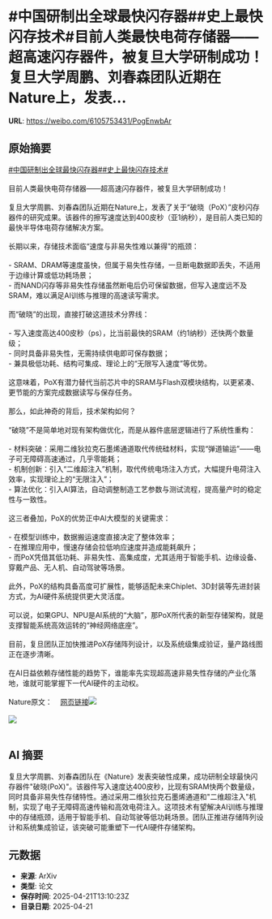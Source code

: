 # #中国研制出全球最快闪存器##史上最快闪存技术#目前人类最快电荷存储器——超高速闪存器件，被复旦大学研制成功！复旦大学周鹏、刘春森团队近期在Nature上，发表...

**URL**: https://weibo.com/6105753431/PogEnwbAr

## 原始摘要

<a href="https://m.weibo.cn/search?containerid=231522type%3D1%26t%3D10%26q%3D%23%E4%B8%AD%E5%9B%BD%E7%A0%94%E5%88%B6%E5%87%BA%E5%85%A8%E7%90%83%E6%9C%80%E5%BF%AB%E9%97%AA%E5%AD%98%E5%99%A8%23&amp;extparam=%23%E4%B8%AD%E5%9B%BD%E7%A0%94%E5%88%B6%E5%87%BA%E5%85%A8%E7%90%83%E6%9C%80%E5%BF%AB%E9%97%AA%E5%AD%98%E5%99%A8%23" data-hide=""><span class="surl-text">#中国研制出全球最快闪存器#</span></a><a href="https://m.weibo.cn/search?containerid=231522type%3D1%26t%3D10%26q%3D%23%E5%8F%B2%E4%B8%8A%E6%9C%80%E5%BF%AB%E9%97%AA%E5%AD%98%E6%8A%80%E6%9C%AF%23&amp;extparam=%23%E5%8F%B2%E4%B8%8A%E6%9C%80%E5%BF%AB%E9%97%AA%E5%AD%98%E6%8A%80%E6%9C%AF%23" data-hide=""><span class="surl-text">#史上最快闪存技术#</span></a><br><br>目前人类最快电荷存储器——超高速闪存器件，被复旦大学研制成功！<br><br>复旦大学周鹏、刘春森团队近期在Nature上，发表了关于“破晓（PoX）”皮秒闪存器件的研究成果。该器件的擦写速度达到400皮秒（亚1纳秒），是目前人类已知的最快半导体电荷存储解决方案。<br><br>长期以来，存储技术面临“速度与非易失性难以兼得”的瓶颈：<br><br>- SRAM、DRAM等速度虽快，但属于易失性存储，一旦断电数据即丢失，不适用于边缘计算或低功耗场景；<br>- 而NAND闪存等非易失性存储虽然断电后仍可保留数据，但写入速度远不及SRAM，难以满足AI训练与推理的高速读写需求。<br><br>而“破晓”的出现，直接打破这道技术分界线：<br><br>- 写入速度高达400皮秒（ps），比当前最快的SRAM（约1纳秒）还快两个数量级；<br>- 同时具备非易失性，无需持续供电即可保存数据；<br>- 兼具极低功耗、结构可集成、理论上的“无限写入速度”等优势。<br><br>这意味着，PoX有潜力替代当前芯片中的SRAM与Flash双模块结构，以更紧凑、更节能的方案完成数据读写与保存任务。<br><br>那么，如此神奇的背后，技术架构如何？<br><br>“破晓”不是简单地对现有架构做优化，而是从器件底层逻辑进行了系统性重构：<br><br>- 材料突破：采用二维狄拉克石墨烯通道取代传统硅材料，实现“弹道输运”——电子可无障碍高速通过，几乎零能耗；<br>- 机制创新：引入“二维超注入”机制，取代传统电场注入方式，大幅提升电荷注入效率，实现理论上的“无限注入”；<br>- 算法优化：引入AI算法，自动调整制造工艺参数与测试流程，提高量产时的稳定性与一致性。<br><br>这三者叠加，PoX的优势正中AI大模型的关键需求：<br><br>- 在模型训练中，数据搬运速度直接决定了整体效率；<br>- 在推理应用中，慢速存储会拉低响应速度并造成能耗飙升；<br>- 而PoX凭借其低功耗、非易失性、高集成度，尤其适用于智能手机、边缘设备、穿戴产品、无人机、自动驾驶等场景。<br><br>此外，PoX的结构具备高度可扩展性，能够适配未来Chiplet、3D封装等先进封装方式，为AI硬件系统提供更大灵活度。<br>    <br>可以说，如果GPU、NPU是AI系统的“大脑”，那PoX所代表的新型存储架构，就是支撑智能系统高效运转的“神经网络底座”。<br><br>目前，复旦团队正加快推进PoX存储阵列设计，以及系统级集成验证，量产路线图正在逐步清晰。<br><br>在AI日益依赖存储性能的趋势下，谁能率先实现超高速非易失性存储的产业化落地，谁就可能掌握下一代AI硬件的主动权。<br><br>Nature原文：<a href="https://weibo.cn/sinaurl?u=https%3A%2F%2Fwww.nature.com%2Farticles%2Fs41586-025-08839-w" data-hide=""><span class="url-icon"><img style="width: 1rem;height: 1rem" src="https://h5.sinaimg.cn/upload/2015/09/25/3/timeline_card_small_web_default.png" referrerpolicy="no-referrer"></span><span class="surl-text">网页链接</span></a><img style="" src="https://tvax2.sinaimg.cn/large/006Fd7o3gy1i0oapq2kkgj30xc0iraju.jpg" referrerpolicy="no-referrer"><br><br><img style="" src="https://tvax3.sinaimg.cn/large/006Fd7o3gy1i0oapzpkkaj30zk0kun3q.jpg" referrerpolicy="no-referrer"><br><br>

## AI 摘要

复旦大学周鹏、刘春森团队在《Nature》发表突破性成果，成功研制全球最快闪存器件"破晓(PoX)"。该器件写入速度达400皮秒，比现有SRAM快两个数量级，同时具备非易失性存储特性。通过采用二维狄拉克石墨烯通道和"二维超注入"机制，实现了电子无障碍高速传输和高效电荷注入。这项技术有望解决AI训练与推理中的存储瓶颈，适用于智能手机、自动驾驶等低功耗场景。团队正推进存储阵列设计和系统集成验证，该突破可能重塑下一代AI硬件存储架构。

## 元数据

- **来源**: ArXiv
- **类型**: 论文
- **保存时间**: 2025-04-21T13:10:23Z
- **目录日期**: 2025-04-21
